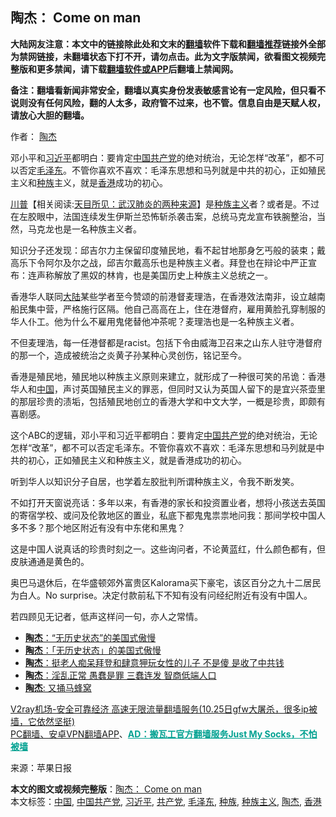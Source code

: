  <h2>陶杰： Come on man</h2> <p class="notice"><b>大陆网友注意：本文中的链接除此处和文末的<a href="https://github.com/bannedbook/fanqiang" >翻墙</a>软件下载和<a href="https://github.com/killgcd/justmysocks/blob/master/README.md">翻墙推荐</a>链接外全部为禁网链接，未翻墙状态下打不开，请勿点击。此为文字版禁闻，欲看图文视频完整版和更多禁闻，请下载<a href="https://github.com/bannedbook/fanqiang">翻墙软件或APP</a>后翻墙上禁闻网。</p><p>备注：翻墙看新闻非常安全，翻墙以真实身份发表敏感言论有一定风险，但只看不说则没有任何风险，翻的人太多，政府管不过来，也不管。信息自由是天赋人权，请放心大胆的翻墙。</b></p>  <div class="entry"> <p>作者： <a href="https://www.bannedbook.org/bnews/tag/%e9%99%b6%e6%9d%b0/" class="st_tag internal_tag" rel="tag" title="标签 陶杰 下的日志">陶杰</a></p> <p id="summary">邓小平和<a href="https://www.bannedbook.org/bnews/tag/%e4%b9%a0%e8%bf%91%e5%b9%b3/" class="st_tag internal_tag" rel="tag" title="标签 习近平 下的日志">习近平</a>都明白：要肯定<span class='wp_keywordlink_affiliate'><a href="https://www.bannedbook.org/" title="中国" target="_blank">中国</a></span><a href="https://www.bannedbook.org/bnews/tag/%e5%85%b1%e4%ba%a7%e5%85%9a/" class="st_tag internal_tag" rel="tag" title="标签 共产党 下的日志">共产党</a>的绝对统治，无论怎样“改革”，都不可以否定<a href="https://www.bannedbook.org/bnews/tag/%e6%af%9b%e6%b3%bd%e4%b8%9c/" class="st_tag internal_tag" rel="tag" title="标签 毛泽东 下的日志">毛泽东</a>。不管你喜欢不喜欢：毛泽东思想和马列就是中共的初心，正如殖民主义和<a href="https://www.bannedbook.org/bnews/tag/%E7%A7%8D%E6%97%8F/" class="st_tag internal_tag" rel="tag" title="标签 种族 下的日志">种族</a>主义，就是<a href="https://www.bannedbook.org/bnews/tag/%e9%a6%99%e6%b8%af/" class="st_tag internal_tag" rel="tag" title="标签 香港 下的日志">香港</a>成功的初心。</p> <p id="conimg"></p> <p><span class='wp_keywordlink'><a href="https://www.bannedbook.org/bnews/comments/20200816/1381118.html" title="天目所见：川普将再赢总统大选 共和党掌参众两院" target="_blank">川普</a></span>【相关阅读:<a href='https://www.bannedbook.org/bnews/comments/20200816/1381123.html' target='_blank'>天目所见：武汉肺炎的两种来源</a>】是<a href="https://www.bannedbook.org/bnews/tag/%E7%A7%8D%E6%97%8F%E4%B8%BB%E4%B9%89/" class="st_tag internal_tag" rel="tag" title="标签 种族主义 下的日志">种族主义</a>者？或者是。不过在左胶眼中，法国连续发生伊斯兰恐怖斩杀袭击案，总统马克龙宣布铁腕整治，当然，马克龙也是一名种族主义者。</p> <p>知识分子还发现：邱吉尔力主保留印度殖民地，看不起甘地那身乞丐般的装束；戴高乐下令阿尔及尔之战，邱吉尔戴高乐也是种族主义者。拜登也在辩论中严正宣布：连声称解放了黑奴的林肯，也是美国历史上种族主义总统之一。</p>  <p>香港华人联同<span class='wp_keywordlink_affiliate'><a href="https://www.bannedbook.org/" title="大陆" target="_blank">大陆</a></span>某些学者至今赞颂的前港督麦理浩，在香港效法南非，设立越南船民集中营，严格施行区隔。他自己高高在上，住在港督府，雇用黄脸孔穿制服的华人仆工。他为什么不雇用鬼佬替他冲茶呢？麦理浩也是一名种族主义者。</p> <p>不但麦理浩，每一任港督都是racist。包括下令由威海卫召来之山东人驻守港督府的那一个，造成被统治之炎黄子孙某种心灵创伤，铭记至今。</p> <p>香港是殖民地，殖民地以种族主义原则来建立，就形成了一种很可笑的吊诡：香港华人和<a href="https://www.bannedbook.org/bnews/tag/%E4%B8%AD%E5%9B%BD/" class="st_tag internal_tag" rel="tag" title="标签 中国 下的日志">中国</a>，声讨英国殖民主义的罪恶，但同时又认为英国人留下的是宜兴茶壶里的那层珍贵的渍垢，包括殖民地创立的香港大学和中文大学，一概是珍贵，即颇有喜剧感。</p> <p>这个ABC的逻辑，邓小平和习近平都明白：要肯定<a href="https://www.bannedbook.org/bnews/tag/%e4%b8%ad%e5%9b%bd%e5%85%b1%e4%ba%a7%e5%85%9a/" class="st_tag internal_tag" rel="tag" title="标签 中国共产党 下的日志">中国共产党</a>的绝对统治，无论怎样“改革”，都不可以否定毛泽东。不管你喜欢不喜欢：毛泽东思想和马列就是中共的初心，正如殖民主义和种族主义，就是香港成功的初心。</p> <p>听到华人以知识分子自居，也学着左胶批判所谓种族主义，令我不断发笑。</p>  <p>不如打开天窗说亮话：多年以来，有香港的家长和投资置业者，想将小孩送去英国的寄宿学校、或问及伦敦地区的置业，私底下都鬼鬼祟祟地问我：那间学校中国人多不多？那个地区附近有没有中东佬和黑鬼？</p> <p>这是中国人说真话的珍贵时刻之一。这些询问者，不论黄蓝红，什么颜色都有，但皮肤通通是黄色的。</p> <p>奥巴马退休后，在华盛顿郊外富贵区Kalorama买下豪宅，该区百分之九十二居民为白人。No surprise。决定付款前私下不知有没有问经纪附近有没有中国人。</p> <p>若四顾见无记者，低声这样问一句，亦人之常情。</p> <ul class='op-related-articles' title='相关阅读'> <li><a href='https://www.bannedbook.org/bnews/comments/20201101/1423701.html' target='_blank'><b>陶杰</b>：“无历史状态”的美国式傲慢</a></li> <li><a href='https://www.bannedbook.org/bnews/baitai/20201031/1423252.html' target='_blank'><b>陶杰</b>：「无历史状态」的美国式傲慢</a></li> <li><a href='https://www.bannedbook.org/bnews/comments/20201030/1422666.html' target='_blank'><b>陶杰</b>：挺老人痴呆拜登和肆意狎玩女性的儿子 不是傻 是收了中共钱</a></li> <li><a href='https://www.bannedbook.org/bnews/comments/20201027/1420866.html' target='_blank'><b>陶杰</b>：淫乱正常 愚蠢是罪 三蠢连发 智商低端人口</a></li> <li><a href='https://www.bannedbook.org/bnews/comments/20201025/1419842.html' target='_blank'><b>陶杰</b>: 又捅马蜂窝</a></li> </ul> <p class="texttj"> <a href="https://www.bannedbook.org/forum23/topic22702.html" target="_blank">V2ray机场-安全可靠经济 高速无限流量翻墙服务(10.25日gfw大屠杀，很多ip被墙，它依然坚挺)</a><br/> <a href="https://github.com/bannedbook/fanqiang/wiki/%E7%A6%81%E9%97%BB%E7%BD%91%E5%AE%89%E5%8D%93%E7%BF%BB%E5%A2%99%E6%96%B0%E9%97%BBAPP" target="_blank">PC翻墙、安卓VPN翻墙APP</a>、<span onclick="window.open('https://github.com/killgcd/justmysocks/blob/master/README.md')" style="font-weight:bold;color:#00A191;cursor:pointer;text-decoration:underline;outline:none">AD：搬瓦工官方翻墙服务Just My Socks，不怕被墙</span></p><p> 来源：苹果日报 </p> <a name='sharetosocial'></a>       <div><b>本文的图文或视频完整版</b>：<a href='https://www.bannedbook.org/bnews/comments/20201101/1423847.html'>陶杰： Come on man</a></div>  </div><!--END ENTRY--> <div class="postfooter"> <div>本文标签：<a href="https://www.bannedbook.org/bnews/tag/%E4%B8%AD%E5%9B%BD/" rel="tag">中国</a>, <a href="https://www.bannedbook.org/bnews/tag/%e4%b8%ad%e5%9b%bd%e5%85%b1%e4%ba%a7%e5%85%9a/" rel="tag">中国共产党</a>, <a href="https://www.bannedbook.org/bnews/tag/%e4%b9%a0%e8%bf%91%e5%b9%b3/" rel="tag">习近平</a>, <a href="https://www.bannedbook.org/bnews/tag/%e5%85%b1%e4%ba%a7%e5%85%9a/" rel="tag">共产党</a>, <a href="https://www.bannedbook.org/bnews/tag/%e6%af%9b%e6%b3%bd%e4%b8%9c/" rel="tag">毛泽东</a>, <a href="https://www.bannedbook.org/bnews/tag/%E7%A7%8D%E6%97%8F/" rel="tag">种族</a>, <a href="https://www.bannedbook.org/bnews/tag/%E7%A7%8D%E6%97%8F%E4%B8%BB%E4%B9%89/" rel="tag">种族主义</a>, <a href="https://www.bannedbook.org/bnews/tag/%e9%99%b6%e6%9d%b0/" rel="tag">陶杰</a>, <a href="https://www.bannedbook.org/bnews/tag/%e9%a6%99%e6%b8%af/" rel="tag">香港</a></div>  </div><!--END POSTFOOTER--> 